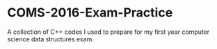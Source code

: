 # COMS-2016-Exam-Practice
A collection of C++ codes I used to prepare for my first year computer science data structures exam.
